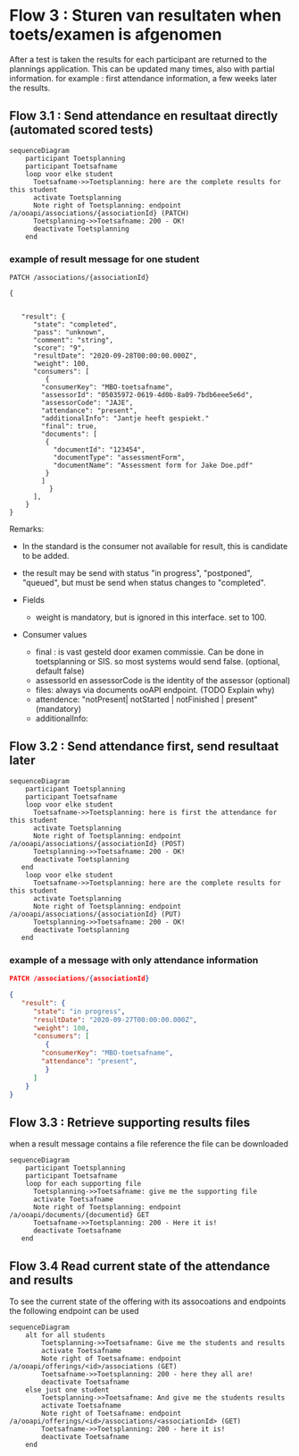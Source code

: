 # Flow 3 : Sturen van resultaten when toets/examen is afgenomen

After a test is taken the results for each participant are returned to the plannings application. This can be updated many times, also with partial information. for example : first attendance information, a few weeks later the results.

## Flow 3.1 : Send attendance en resultaat directly (automated scored tests)

```mermaid
sequenceDiagram
    participant Toetsplanning
    participant Toetsafname
    loop voor elke student
      Toetsafname->>Toetsplanning: here are the complete results for this student
      activate Toetsplanning
      Note right of Toetsplanning: endpoint /a/ooapi/associations/{associationId} (PATCH)
      Toetsplanning->>Toetsafname: 200 - OK!
      deactivate Toetsplanning
    end
```
   
### example of result message for one student
```
PATCH /associations/{associationId}

{
	

   "result": {
      "state": "completed",
      "pass": "unknown",
      "comment": "string",
      "score": "9",
      "resultDate": "2020-09-28T00:00:00.000Z",
      "weight": 100,
      "consumers": [
	     {
		"consumerKey": "MBO-toetsafname",
		"assessorId": "05035972-0619-4d0b-8a09-7bdb6eee5e6d",
		"assessorCode": "JAJE",
		"attendance": "present",
		"additionalInfo": "Jantje heeft gespiekt."
		"final": true,
		"documents": [
		 {
		   "documentId": "123454",
		   "documentType": "assessmentForm",
		   "documentName": "Assessment form for Jake Doe.pdf"
		 }
		]
	      }
      ],
    }
}
```
Remarks:
- In the standard is the consumer not available for result, this is candidate to be added.
- the result may be send with status "in progress", "postponed", "queued", but must be send when status changes to "completed".

- Fields
	- weight is mandatory, but is ignored in this interface. set to 100.
- Consumer values
	- final : is vast gesteld door examen commissie. Can be done in toetsplanning or SIS. so most systems would send false. (optional, default false)
	- assessorId en assessorCode is the identity of the assessor (optional)
	- files: always via documents ooAPI endpoint. (TODO Explain why)
	- attendence: "notPresent| notStarted | notFinished | present" (mandatory)
	- additionalInfo: <to be added>

## Flow 3.2 : Send attendance first, send resultaat later
```mermaid
sequenceDiagram
    participant Toetsplanning
    participant Toetsafname
    loop voor elke student
      Toetsafname->>Toetsplanning: here is first the attendance for this student
      activate Toetsplanning
      Note right of Toetsplanning: endpoint /a/ooapi/associations/{associationId} (POST)
      Toetsplanning->>Toetsafname: 200 - OK!
      deactivate Toetsplanning
   end
    loop voor elke student
      Toetsafname->>Toetsplanning: here are the complete results for this student
      activate Toetsplanning
      Note right of Toetsplanning: endpoint /a/ooapi/associations/{associationId} (PUT)
      Toetsplanning->>Toetsafname: 200 - OK!
      deactivate Toetsplanning
   end
```

### example of a message with only attendance information
```json
PATCH /associations/{associationId}

{
   "result": {
      "state": "in progress",
      "resultDate": "2020-09-27T00:00:00.000Z",
      "weight": 100,
      "consumers": [
	     {
		"consumerKey": "MBO-toetsafname",
		"attendance": "present",
	     }
      ]
    }
}
```
 
## Flow 3.3 : Retrieve supporting results files
when a result message contains a file reference the file can be downloaded
```mermaid
sequenceDiagram
    participant Toetsplanning
    participant Toetsafname
    loop for each supporting file
      Toetsplanning->>Toetsafname: give me the supporting file
      activate Toetsafname
      Note right of Toetsplanning: endpoint /a/ooapi/documents/{documentid} GET
      Toetsafname->>Toetsplanning: 200 - Here it is!
      deactivate Toetsafname
   end

```

## Flow 3.4 Read current state of the attendance and results
To see the current state of the offering with its assocoations and endpoints the following endpoint can be used
```mermaid
sequenceDiagram
    alt for all students
        Toetsplanning->>Toetsafname: Give me the students and results
        activate Toetsafname
        Note right of Toetsafname: endpoint /a/ooapi/offerings/<id>/associations (GET)
        Toetsafname->>Toetsplanning: 200 - here they all are!
        deactivate Toetsafname
    else just one student
        Toetsplanning->>Toetsafname: And give me the students results
        activate Toetsafname
        Note right of Toetsafname: endpoint /a/ooapi/offerings/<id>/associations/<associationId> (GET)
        Toetsafname->>Toetsplanning: 200 - here it is!
        deactivate Toetsafname
    end
```
